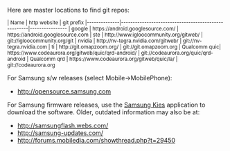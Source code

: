 Here are master locations to find git repos:

<sub>
    | Name         |  http website                                       | git prefix
    |--------------|-----------------------------------------------------|----------------
    | google       | https://android.googlesource.com/                   | https://android.googlesource.com
    | ste          | http://www.igloocommunity.org/gitweb/               | git://igloocommunity.org/git
    | nvidia       | http://nv-tegra.nvidia.com/gitweb/                  | git://nv-tegra.nvidia.com
    | ti           | http://git.omapzoom.org/                            | git://git.omapzoom.org
    | Qualcomm quic| https://www.codeaurora.org/gitweb/quic/qrd-android/ | git://codeaurora.org/quic/qrd-android
    | Qualcomm qrd | https://www.codeaurora.org/gitweb/quic/la/          | git://codeaurora.org
</sub>


For Samsung s/w releases (select Mobile->MobilePhone):

   * http://opensource.samsung.com

For Samsung firmware releases, use the [Samsung Kies](http://www.samsung.com/us/kies/) application to download the software.  Older, outdated information may also be at:

   * http://samsungflash.webs.com/
   * http://samsung-updates.com/
   * http://forums.mobiledia.com/showthread.php?t=29450



